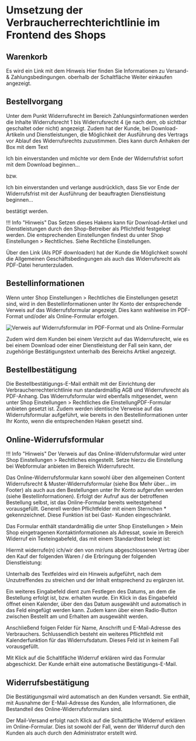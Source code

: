 # Umsetzung der Verbraucherrechterichtlinie im Frontend des Shops 

## Warenkorb 

Es wird ein Link mit dem Hinweis Hier finden Sie Informationen zu Versand- & Zahlungsbedingungen. oberhalb der Schaltfläche Weiter einkaufen angezeigt.

## Bestellvorgang 

Unter dem Punkt Widerrufsrecht im Bereich Zahlungsinformationen werden die Inhalte Widerrufsrecht 1 bis Widerrufsrecht 4 \(je nach dem, ob sichtbar geschaltet oder nicht\) angezeigt. Zudem hat der Kunde, bei Download-Artikeln und Dienstleistungen, die Möglichkeit der Ausführung des Vertrags vor Ablauf des Widerrufsrechts zuzustimmen. Dies kann durch Anhaken der Box mit dem Text

Ich bin einverstanden und möchte vor dem Ende der Widerrufsfrist sofort mit dem Download beginnen...

bzw.

Ich bin einverstanden und verlange ausdrücklich, dass Sie vor Ende der Widerrufsfrist mit der Ausführung der beauftragten Dienstleistung beginnen...

bestätigt werden.

!!! Info "Hinweis"
	 Das Setzen dieses Hakens kann für Download-Artikel und Dienstleistungen durch den Shop-Betreiber als Pflichtfeld festgelegt werden. Die entsprechenden Einstellungen findest du unter Shop Einstellungen \> Rechtliches. Siehe Rechtliche Einstellungen.

Über den Link \(Als PDF downloaden\) hat der Kunde die Möglichkeit sowohl die Allgemeinen Geschäftsbedingungen als auch das Widerrufsrecht als PDF-Datei herunterzuladen.

## Bestellinformationen 

Wenn unter Shop Einstellungen \> Rechtliches die Einstellungen gesetzt sind, wird in den Bestellinformationen unter Ihr Konto der entsprechende Verweis auf das Widerrufsformular angezeigt. Dies kann wahlweise im PDF-Format und/oder als Online-Formular erfolgen.

![](Bilder/Abb201_VerweisAufWiderrufsformularImPDF_FormatUndAlsOnline_Formular.PNG "Verweis auf Widerrufsformular im PDF-Format und als
        Online-Formular")

Zudem wird dem Kunden bei einem Verzicht auf das Widerrufsrecht, wie es bei einem Download oder einer Dienstleistung der Fall sein kann, der zugehörige Bestätigungstext unterhalb des Bereichs Artikel angezeigt.

## Bestellbestätigung 

Die Bestellbestätigungs-E-Mail enthält mit der Einrichtung der Verbraucherrechterichtlinie nun standardmäßig AGB und Widerrufsrecht als PDF-Anhang. Das Widerrufsformular wird ebenfalls mitgesendet, wenn unter Shop Einstellungen \> Rechtliches die EinstellungPDF-Formular anbieten gesetzt ist. Zudem werden identische Verweise auf das Widerrufsformular aufgeführt, wie bereits in den Bestellinformationen unter Ihr Konto, wenn die entsprechenden Haken gesetzt sind.

## Online-Widerrufsformular 

!!! Info "Hinweis"
	 Der Verweis auf das Online-Widerrufsformular wird unter Shop Einstellungen \> Rechtliches eingestellt. Setze hierzu die Einstellung bei Webformular anbieten im Bereich Widerrufsrecht.

Das Online-Widerrufsformular kann sowohl über den allgemeinen Content Widerrufsrecht & Muster-Widerrufsformular \(siehe Box Mehr über... im Footer\) als auch aus den Bestellungen unter Ihr Konto aufgerufen werden \(siehe Bestellinformationen\). Erfolgt der Aufruf aus der betroffenen Bestellung selbst, ist das Online-Formular bereits weitestgehend vorausgefüllt. Generell werden Pflichtfelder mit einem Sternchen \* gekennzeichnet. Diese Funktion ist bei Gast- Kunden eingeschränkt.

Das Formular enthält standardmäßig die unter Shop Einstellungen \> Mein Shop eingetragenen Kontaktinformationen als Adressat, sowie im Bereich Widerruf ein Texteingabefeld, das mit einem Standardtext belegt ist:

Hiermit widerrufe\(n\) ich/wir den von mir/uns abgeschlossenen Vertrag über den Kauf der folgenden Waren / die Erbringung der folgenden Dienstleistung:

Unterhalb des Textfeldes wird ein Hinweis aufgeführt, nach dem Unzutreffendes zu streichen und der Inhalt entsprechend zu ergänzen ist.

Ein weiteres Eingabefeld dient zum Festlegen des Datums, an dem die Bestellung erfolgt ist, bzw. erhalten wurde. Ein Klick in das Eingabefeld öffnet einen Kalender, über den das Datum ausgewählt und automatisch in das Feld eingefügt werden kann. Zudem kann über einen Radio-Button zwischen Bestellt am und Erhalten am ausgewählt werden.

Anschließend folgen Felder für Name, Anschrift und E-Mail-Adresse des Verbrauchers. Schlussendlich besteht ein weiteres Pflichtfeld mit Kalenderfunktion für das Widerrufsdatum. Dieses Feld ist in keinem Fall vorausgefüllt.

Mit Klick auf die Schaltlfäche Widerruf erklären wird das Formular abgeschickt. Der Kunde erhält eine automatische Bestätigungs-E-Mail.

## Widerrufsbestätigung 

Die Bestätigungsmail wird automatisch an den Kunden versandt. Sie enthält, mit Ausnahme der E-Mail-Adresse des Kunden, alle Informationen, die Bestandteil des Online-Widerrufsformulars sind.

Der Mail-Versand erfolgt nach Klick auf die Schaltlfäche Widerruf erklären im Online-Formular. Dies ist sowohl der Fall, wenn der Widerruf durch den Kunden als auch durch den Administrator erstellt wird.



